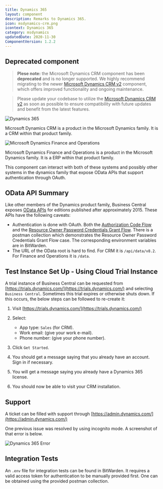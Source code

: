 ```yaml
---
title: Dynamics 365
layout: component
description: Remarks to Dynamics 365.
icon: msdynamics-crm.png
icontext: Dynamics 365
category: msdynamics
updatedDate: 2020-11-30
ComponentVersion: 1.2.2
---
```


## Deprecated component

>**Plese note:** the Microsoft Dynamics CRM component has been **deprecated** and is no longer supported. We highly recommend migrating to the newer [Microsoft Dynamics CRM v2](/components/msdynamics-crm-v2) component, which offers improved functionality and ongoing maintenance.

>Please update your codebase to utilize the [Microsoft Dynamics CRM v2](/components/msdynamics-crm-v2) as soon as possible to ensure compatibility with future updates and benefit from the latest features.

![Dynamics 365](img/DynamicsCrm1.png)

Microsoft Dynamics CRM is a product in the Microsoft Dynamics family. It is a CRM within that product family.

![Microsoft Dynamics Finance and Operations](img/DynamicsOps1.png)

Microsoft Dynamics Finance and Operations is a product in the Microsoft Dynamics family.  It is a ERP within that product family.

This component can interact with both of these systems and possibly other systems in the dynamics family that expose OData APIs that support authentication through OAuth.

## OData API Summary

Like other members of the Dynamics product family, Business Central exposes [OData APIs](http://www.odata.org/documentation/) for editions published after approximately 2015.  These APIs have the following caveats:

* Authentication is done with OAuth.  Both the [Authorization Code Flow](https://tools.ietf.org/html/rfc6749#section-1.3.1) and the [Resource Owner Password Credentials Grant Flow](https://tools.ietf.org/html/rfc6749#section-1.3.3).  There is a postman collection which demonstrates the Resource Owner Password Credentials Grant Flow case.  The corresponding environment variables are in BitWarden.
* The URL of the OData root  is hard to find.  For CRM it is `/api/data/v8.2`.  For Finance and Operations it is `/data`.

## Test Instance Set Up - Using Cloud Trial Instance

A trial instance of Business Central can be requested from [https://trials.dynamics.com/](https://trials.dynamics.com/) and selecting `Business Central`.  Sometimes this trial expires or otherwise shuts down.  If this occurs, the below steps can be followed to re-create it:

1. Visit [https://trials.dynamics.com/](https://trials.dynamics.com/)
2. Select:
   * App type: `Sales` (for CRM).
   * Work email: (give your work e-mail).
   * Phone number: (give your phone number).

3. Click `Get Started`.
4. You should get a message saying that you already have an account. Sign in if necessary.
5. You will get a message saying you already have a Dynamics 365 license.
8. You should now be able to visit your CRM installation.

## Support

A ticket can be filled with support through [https://admin.dynamics.com/](https://admin.dynamics.com/)

One previous issue was resolved by using incognito mode. A screenshot of that error is below.

![Dynamics 365 Error](img/DynamicsError.png)

## Integration Tests

An `.env` file for integration tests can be found in BitWarden.  It requires a valid access token for authentication to be manually provided first.  One can be obtained using the provided postman collection.
